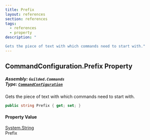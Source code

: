 ```yaml
---
title: Prefix
layout: references
section: references
tags:
  - references
  - property
description: "

Gets the piece of text with which commands need to start with."
---
```


## CommandConfiguration.Prefix Property
##### **Assembly:** `Guilded.Commands`<br/>**Type:** [`CommandConfiguration`](CommandConfiguration 'Guilded.Commands.CommandConfiguration')

Gets the piece of text with which commands need to start with.

```csharp
public string Prefix { get; set; }
```

#### Property Value
[System.String](https://docs.microsoft.com/en-us/dotnet/api/System.String 'System.String')  
Prefix